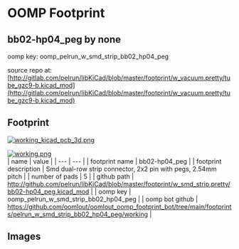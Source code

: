 # OOMP Footprint  
## bb02-hp04_peg  by none  
  
oomp key: oomp_pelrun_w_smd_strip_bb02_hp04_peg  
  
source repo at: [http://gitlab.com/pelrun/libKiCad/blob/master/footprint/w_vacuum.pretty/tube_gzc9-b.kicad_mod](http://gitlab.com/pelrun/libKiCad/blob/master/footprint/w_vacuum.pretty/tube_gzc9-b.kicad_mod)  
## Footprint  
  
[![working_kicad_pcb_3d.png](working_kicad_pcb_3d_600.png)](working_kicad_pcb_3d.png)  
  
[![working.png](working_600.png)](working.png)  
| name | value | 
| --- | --- | 
| footprint name | bb02-hp04_peg | 
| footprint description | Smd dual-row strip connector, 2x2 pin with pegs, 2.54mm pitch | 
| number of pads | 5 | 
| github path | http://github.com/pelrun/libKiCad/blob/master/footprint/w_smd_strip.pretty/bb02-hp04_peg.kicad_mod | 
| oomp key | oomp_pelrun_w_smd_strip_bb02_hp04_peg | 
| oomp bot github | https://github.com/oomlout/oomlout_oomp_footprint_bot/tree/main/footprints/pelrun_w_smd_strip_bb02_hp04_peg/working | 
## Images  
